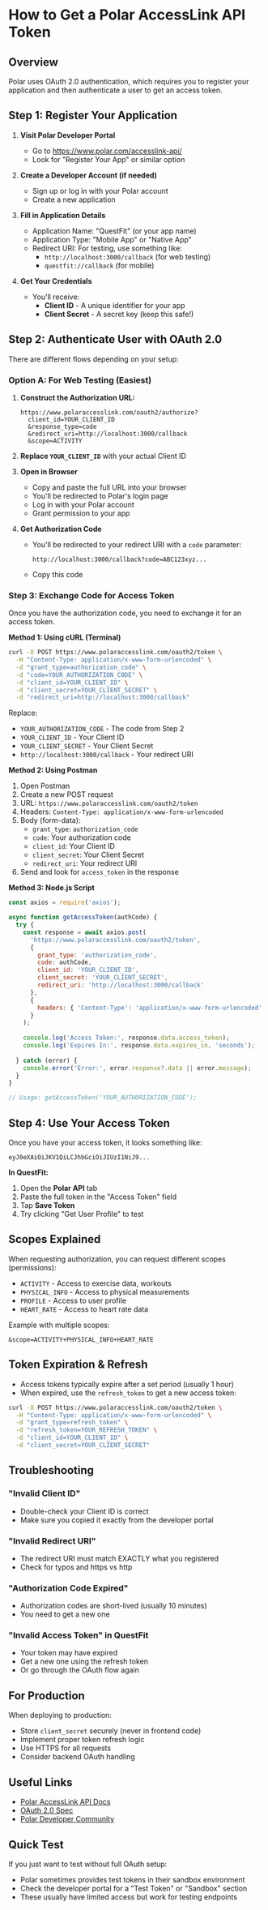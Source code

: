# How to Get a Polar AccessLink API Token

## Overview
Polar uses OAuth 2.0 authentication, which requires you to register your application and then authenticate a user to get an access token.

## Step 1: Register Your Application

1. **Visit Polar Developer Portal**
   - Go to https://www.polar.com/accesslink-api/
   - Look for "Register Your App" or similar option

2. **Create a Developer Account (if needed)**
   - Sign up or log in with your Polar account
   - Create a new application

3. **Fill in Application Details**
   - Application Name: "QuestFit" (or your app name)
   - Application Type: "Mobile App" or "Native App"
   - Redirect URI: For testing, use something like:
     - `http://localhost:3000/callback` (for web testing)
     - `questfit://callback` (for mobile)

4. **Get Your Credentials**
   - You'll receive:
     - **Client ID** - A unique identifier for your app
     - **Client Secret** - A secret key (keep this safe!)

## Step 2: Authenticate User with OAuth 2.0

There are different flows depending on your setup:

### Option A: For Web Testing (Easiest)

1. **Construct the Authorization URL:**
   ```
   https://www.polaraccesslink.com/oauth2/authorize?
     client_id=YOUR_CLIENT_ID
     &response_type=code
     &redirect_uri=http://localhost:3000/callback
     &scope=ACTIVITY
   ```

2. **Replace `YOUR_CLIENT_ID`** with your actual Client ID

3. **Open in Browser**
   - Copy and paste the full URL into your browser
   - You'll be redirected to Polar's login page
   - Log in with your Polar account
   - Grant permission to your app

4. **Get Authorization Code**
   - You'll be redirected to your redirect URI with a `code` parameter:
     ```
     http://localhost:3000/callback?code=ABC123xyz...
     ```
   - Copy this code

### Step 3: Exchange Code for Access Token

Once you have the authorization code, you need to exchange it for an access token.

**Method 1: Using cURL (Terminal)**

```bash
curl -X POST https://www.polaraccesslink.com/oauth2/token \
  -H "Content-Type: application/x-www-form-urlencoded" \
  -d "grant_type=authorization_code" \
  -d "code=YOUR_AUTHORIZATION_CODE" \
  -d "client_id=YOUR_CLIENT_ID" \
  -d "client_secret=YOUR_CLIENT_SECRET" \
  -d "redirect_uri=http://localhost:3000/callback"
```

Replace:
- `YOUR_AUTHORIZATION_CODE` - The code from Step 2
- `YOUR_CLIENT_ID` - Your Client ID
- `YOUR_CLIENT_SECRET` - Your Client Secret
- `http://localhost:3000/callback` - Your redirect URI

**Method 2: Using Postman**

1. Open Postman
2. Create a new POST request
3. URL: `https://www.polaraccesslink.com/oauth2/token`
4. Headers: `Content-Type: application/x-www-form-urlencoded`
5. Body (form-data):
   - `grant_type`: `authorization_code`
   - `code`: Your authorization code
   - `client_id`: Your Client ID
   - `client_secret`: Your Client Secret
   - `redirect_uri`: Your redirect URI
6. Send and look for `access_token` in the response

**Method 3: Node.js Script**

```javascript
const axios = require('axios');

async function getAccessToken(authCode) {
  try {
    const response = await axios.post(
      'https://www.polaraccesslink.com/oauth2/token',
      {
        grant_type: 'authorization_code',
        code: authCode,
        client_id: 'YOUR_CLIENT_ID',
        client_secret: 'YOUR_CLIENT_SECRET',
        redirect_uri: 'http://localhost:3000/callback'
      },
      {
        headers: { 'Content-Type': 'application/x-www-form-urlencoded' }
      }
    );
    
    console.log('Access Token:', response.data.access_token);
    console.log('Expires In:', response.data.expires_in, 'seconds');
    
  } catch (error) {
    console.error('Error:', error.response?.data || error.message);
  }
}

// Usage: getAccessToken('YOUR_AUTHORIZATION_CODE');
```

## Step 4: Use Your Access Token

Once you have your access token, it looks something like:
```
eyJ0eXAiOiJKV1QiLCJhbGciOiJIUzI1NiJ9...
```

**In QuestFit:**
1. Open the **Polar API** tab
2. Paste the full token in the "Access Token" field
3. Tap **Save Token**
4. Try clicking "Get User Profile" to test

## Scopes Explained

When requesting authorization, you can request different scopes (permissions):

- `ACTIVITY` - Access to exercise data, workouts
- `PHYSICAL_INFO` - Access to physical measurements
- `PROFILE` - Access to user profile
- `HEART_RATE` - Access to heart rate data

Example with multiple scopes:
```
&scope=ACTIVITY+PHYSICAL_INFO+HEART_RATE
```

## Token Expiration & Refresh

- Access tokens typically expire after a set period (usually 1 hour)
- When expired, use the `refresh_token` to get a new access token:

```bash
curl -X POST https://www.polaraccesslink.com/oauth2/token \
  -H "Content-Type: application/x-www-form-urlencoded" \
  -d "grant_type=refresh_token" \
  -d "refresh_token=YOUR_REFRESH_TOKEN" \
  -d "client_id=YOUR_CLIENT_ID" \
  -d "client_secret=YOUR_CLIENT_SECRET"
```

## Troubleshooting

### "Invalid Client ID"
- Double-check your Client ID is correct
- Make sure you copied it exactly from the developer portal

### "Invalid Redirect URI"
- The redirect URI must match EXACTLY what you registered
- Check for typos and https vs http

### "Authorization Code Expired"
- Authorization codes are short-lived (usually 10 minutes)
- You need to get a new one

### "Invalid Access Token" in QuestFit
- Your token may have expired
- Get a new one using the refresh token
- Or go through the OAuth flow again

## For Production

When deploying to production:
- Store `client_secret` securely (never in frontend code)
- Implement proper token refresh logic
- Use HTTPS for all requests
- Consider backend OAuth handling

## Useful Links

- [Polar AccessLink API Docs](https://www.polar.com/accesslink-api/)
- [OAuth 2.0 Spec](https://oauth.net/2/)
- [Polar Developer Community](https://community.polar.com/)

## Quick Test

If you just want to test without full OAuth setup:
- Polar sometimes provides test tokens in their sandbox environment
- Check the developer portal for a "Test Token" or "Sandbox" section
- These usually have limited access but work for testing endpoints
